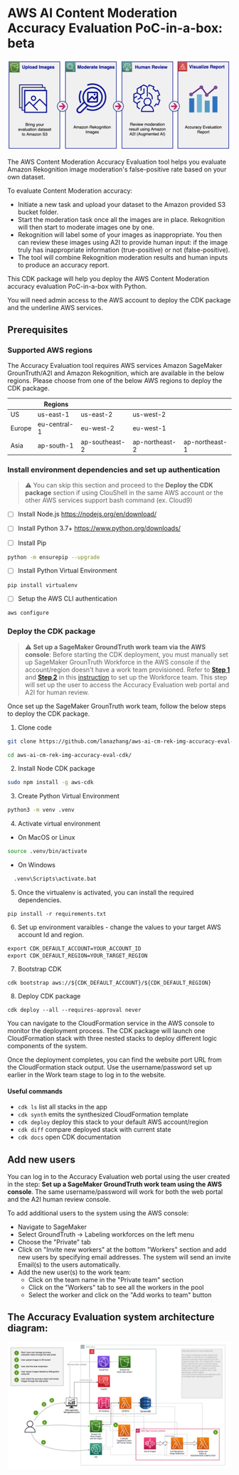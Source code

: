 # AWS AI Content Moderation Accuracy Evaluation PoC-in-a-box: beta

![workflow digram](static/flow_diagram.png)

The AWS Content Moderation Accuracy Evaluation tool helps you evaluate Amazon Rekognition image moderation's false-positive rate based on your own dataset. 

To evaluate Content Moderation accuracy:

* Initiate a new task and upload your dataset to the Amazon provided S3 bucket folder.
* Start the moderation task once all the images are in place. Rekognition will then start to moderate images one by one.
* Rekognition will label some of your images as inappropriate. You then can review these images using A2I to provide human input: if the image truly has inappropriate information (true-positive) or not (false-positive).
* The tool will combine Rekognition moderation results and human inputs to produce an accuracy report.

This CDK package will help you deploy the AWS Content Moderation accuracy evaluation PoC-in-a-box with Python.

You will need admin access to the AWS account to deploy the CDK package and the underline AWS services.


## Prerequisites
### Supported AWS regions
The Accuracy Evaluation tool requires AWS services Amazon SageMaker GrounTruth/A2I and Amazon Rekognition, which are available in the below regions. Please choose from one of the below AWS regions to deploy the CDK package.

| |Regions ||||
| ---------- | ---------- | ---------- | ---------- | ---------- |
| US | us-east-1 | us-east-2 | us-west-2 ||
| Europe | eu-central-1 | eu-west-2 | eu-west-1 ||
| Asia | ap-south-1 | ap-southeast-2 | ap-northeast-2 | ap-northeast-1 |


### Install environment dependencies and set up authentication
> :warning: You can skip this section and proceed to the **Deploy the CDK package** section if using ClouShell in the same AWS account or the other AWS services support bash command (ex. Cloud9)

- [ ] Install Node.js
https://nodejs.org/en/download/

- [ ] Install Python 3.7+
https://www.python.org/downloads/

- [ ] Install Pip
```sh
python -m ensurepip --upgrade
```

- [ ] Install Python Virtual Environment
```sh
pip install virtualenv
```

- [ ] Setup the AWS CLI authentication
```sh
aws configure                                                                     
 ```                      

### Deploy the CDK package
> :warning: **Set up a SageMaker GroundTruth work team via the AWS console**: 
Before starting the CDK deployment, you must manually set up SageMaker GrounTruth Workforce in the AWS console if the account/region doesn't have a work team provisioned.
Refer to [**Step 1**](https://catalog.us-east-1.prod.workshops.aws/workshops/1ece9ffd-4c24-4e66-b42a-0c0e13b0f668/en-US/content-moderation/01-image-moderation/02-image-moderation-with-a2i#step-1:-create-a-private-team-in-aws-console-(you-can-skip-this-step-if-you-already-have-a-private-work-team-in-the-region)) 
and [**Step 2**](https://catalog.us-east-1.prod.workshops.aws/workshops/1ece9ffd-4c24-4e66-b42a-0c0e13b0f668/en-US/content-moderation/01-image-moderation/02-image-moderation-with-a2i#step-2:-activate-a2i-user-account) 
in this [instruction](https://catalog.us-east-1.prod.workshops.aws/workshops/1ece9ffd-4c24-4e66-b42a-0c0e13b0f668/en-US/content-moderation/01-image-moderation/02-image-moderation-with-a2i) 
to set up the Workforce team. This step will set up the user to access the Accuracy Evaluation web portal and A2I for human review.

Once set up the SageMaker GrounTruth work team, follow the below steps to deploy the CDK package.

1. Clone code
```sh
git clone https://github.com/lanazhang/aws-ai-cm-rek-img-accuracy-eval-cdk.git
```
```sh
cd aws-ai-cm-rek-img-accuracy-eval-cdk/
```

2. Install Node CDK package
```sh
sudo npm install -g aws-cdk
```

3. Create Python Virtual Environment
```sh
python3 -m venv .venv
```

4. Activate virtual environment

  - On MacOS or Linux
  ```sh
  source .venv/bin/activate
  ```
  - On Windows
  ```sh
    .venv\Scripts\activate.bat                                        
```

5. Once the virtualenv is activated, you can install the required dependencies.

```
pip install -r requirements.txt
```

6. Set up environment varaibles - change the values to your target AWS account Id and region.
```
export CDK_DEFAULT_ACCOUNT=YOUR_ACCOUNT_ID
export CDK_DEFAULT_REGION=YOUR_TARGET_REGION
```

7. Bootstrap CDK
```
cdk bootstrap aws://${CDK_DEFAULT_ACCOUNT}/${CDK_DEFAULT_REGION}
```

8. Deploy CDK package
```
cdk deploy --all --requires-approval never
```

You can navigate to the CloudFormation service in the AWS console to monitor the deployment process. The CDK package will launch one CloudFormation stack with three nested stacks to deploy different logic components of the system. 

Once the deployment completes, you can find the website port URL from the CloudFormation stack output. Use the username/password set up earlier in the Work team stage to log in to the website.

#### Useful commands

 * `cdk ls`          list all stacks in the app
 * `cdk synth`       emits the synthesized CloudFormation template
 * `cdk deploy`      deploy this stack to your default AWS account/region
 * `cdk diff`        compare deployed stack with current state
 * `cdk docs`        open CDK documentation


## Add new users
You can log in to the Accuracy Evaluation web portal using the user created in the step: **Set up a SageMaker GroundTruth work team using the AWS console**. The same username/password will work for both the web portal and the A2I human review console.

To add additional users to the system using the AWS console:
- Navigate to SageMaker
- Select GroundTruth -> Labeling workforces on the left menu
- Choose the "Private" tab
- Click on "Invite new workers" at the bottom "Workers" section and add new users by specifying email addresses. The system will send an invite Email(s) to the users automatically.
- Add the new user(s) to the work team:
  - Click on the team name in the "Private team" section
  - Click on the "Workers" tab to see all the workers in the pool
  - Select the worker and click on the "Add works to team" button

## The Accuracy Evaluation system architecture diagram:
![workflow digram](static/cm-accuray-eval-architecture.png)
